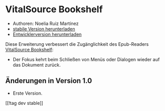 # VitalSource Bookshelf #
* Authoren: Noelia Ruiz Martínez
* [stabile Version herunterladen][1]
* [Entwicklerversion herunterladen][2]

Diese Erweiterung verbessert die Zugänglichkeit des Epub-Readers
[VitalSource Bookshelf][3]:

* Der Fokus kehrt beim Schließen von Menüs oder Dialogen wieder auf das
  Dokument zurück.

## Änderungen in Version 1.0
* Erste Version.

[[!tag dev stable]]

[1]: https://addons.nvda-project.org/files/get.php?file=vsb

[2]: https://addons.nvda-project.org/files/get.php?file=vsb

[3]:
[https://support.vitalsource.com/hc/en-us/articles/201344733-Bookshelf-Download-Page](https://support.vitalsource.com/hc/en-us/articles/201344733-Bookshelf-Download-Page)
